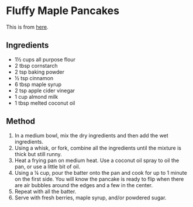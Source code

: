 
# Fluffy Maple Pancakes # 

This is from [here](http://www.theveganbeauty.com/fluffy-maple-pancakes/).

## Ingredients ## 

- 1½ cups all purpose flour
- 2 tbsp cornstarch
- 2 tsp baking powder
- ½ tsp cinnamon
- 6 tbsp maple syrup
- 2 tsp apple cider vinegar
- 1 cup almond milk
- 1 tbsp melted coconut oil

## Method ## 

1. In a medium bowl, mix the dry ingredients and then add the wet ingredients.
2. Using a whisk, or fork, combine all the ingredients until the mixture is thick but still runny.
3. Heat a frying pan on medium heat. Use a coconut oil spray to oil the pan, or use a little bit of oil.
4. Using a ¼ cup, pour the batter onto the pan and cook for up to 1 minute on the first side. You will know the pancake is ready to flip when there are air bubbles around the edges and a few in the center.
5. Repeat with all the batter.
6. Serve with fresh berries, maple syrup, and/or powdered sugar.

